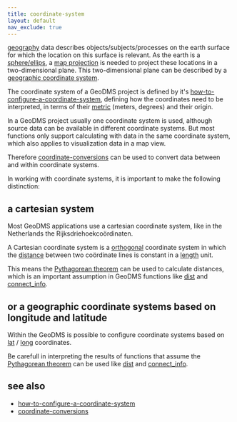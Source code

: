 ```yaml
---
title: coordinate-system
layout: default
nav_exclude: true
---
```

[geography](geography) data describes objects/subjects/processes on the earth surface for which the location on this surface is relevant. As the earth is a [sphere/ellips](wikipedia:Sphere "wikilink"), a [map projection](wikipedia:Map_projection "wikilink") is needed to project these locations in a two-dimensional plane. This two-dimensional plane can be described by a [geographic coordinate system](wikipedia:Geographic_coordinate_system "wikilink").  

The coordinate system of a GeoDMS project is defined by it's [how-to-configure-a-coordinate-system](how-to-configure-a-coordinate-system), defining how the coordinates need to be interpreted, in terms of their [metric](metric) (meters, degrees) and their origin.

In a GeoDMS project usually one coordinate system is used, although source data can be available in different coordinate systems. But most functions only support calculating with data in the same coordinate system, which also applies to visualization data in a map view.

Therefore [coordinate-conversions](coordinate-conversions) can be used to convert data between and within coordinate systems.

In working with coordinate systems, it is important to make the following distinction:

## a cartesian system

Most GeoDMS applications use a cartesian coordinate system, like in the Netherlands the Rijksdriehoekcoördinaten.

A Cartesian coordinate system is a [orthogonal](wikipedia:Orthogonality "wikilink") coordinate system in which the [distance](wikipedia:Distance "wikilink") between two coördinate lines is constant in a [length](wikipedia:Length "wikilink") unit.

This means the [Pythagorean theorem](wikipedia:Pythagorean_theorem "wikilink") can be used to calculate distances, which is an important assumption in
GeoDMS functions like [dist](dist) and [connect_info](connect_info).

## or a geographic coordinate systems based on longitude and latitude

Within the GeoDMS is possible to configure coordinate systems based on [lat](wikipedia:Latitude "wikilink") / [long](wikipedia:Longitude "wikilink") coordinates.

Be carefull in interpreting the results of functions that assume the [Pythagorean theorem](wikipedia:Pythagorean_theorem "wikilink") can be used like [dist](dist) and [connect_info](connect_info).

## see also

- [how-to-configure-a-coordinate-system](how-to-configure-a-coordinate-system)
- [coordinate-conversions](coordinate-conversions)